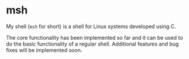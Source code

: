 # msh
My shell (`msh` for short) is a shell for Linux systems developed using C. 

The core functionality has been implemented so far and it can be used to do the basic functionality of a regular shell. Additional features and bug fixes will be implemented soon.
